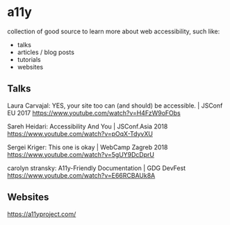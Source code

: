 # a11y

collection of good source to learn more about web accessibility, such like:
* talks
* articles / blog posts
* tutorials
* websites


## Talks
Laura Carvajal: YES, your site too can (and should) be accessible. | JSConf EU 2017
https://www.youtube.com/watch?v=H4FzW9oFObs

Sareh Heidari: Accessibility And You | JSConf.Asia 2018
https://www.youtube.com/watch?v=pOqX-TdyvXU

Sergei Kriger: This one is okay | WebCamp Zagreb 2018
https://www.youtube.com/watch?v=5gUY9DcDprU

carolyn stransky: A11y-Friendly Documentation | GDG DevFest
https://www.youtube.com/watch?v=E66RCBAUk8A


## Websites
https://a11yproject.com/